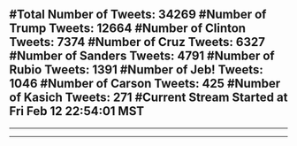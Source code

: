 #Total Number of Tweets: 34269 
#Number of Trump Tweets: 12664
#Number of Clinton Tweets: 7374
#Number of Cruz Tweets: 6327
#Number of Sanders Tweets: 4791
#Number of Rubio Tweets: 1391
#Number of Jeb! Tweets: 1046
#Number of Carson Tweets: 425
#Number of Kasich Tweets: 271
#Current Stream Started at Fri Feb 12 22:54:01 MST
---
---
---
